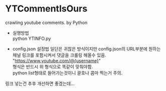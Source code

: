 # YTCommentIsOurs   
crawling youtube comments. by Python   
   
- 실행방법   
python YTINFO.py   
   
- config.json 설정법
일단은 귀찮은 방식이지만 config.json의 URL부분에 원하는 채널 링크를 포함시켜서 댓글을 크롤링 해올수 있음.   
"https://www.youtube.com/@{username}"   
형식은 반드시 위 형식으로 똑같이 맞춰야함.   
python list형태로 들어가는것이니 괄호나 콤마 찍는거 주의.   
   
   
   

링크 넣는건 추후 개선하면 좋겠는데...
